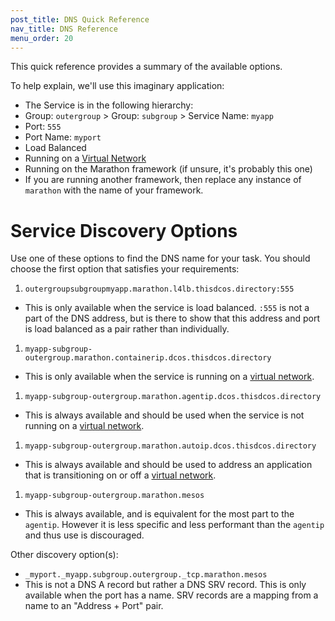 ```yaml
---
post_title: DNS Quick Reference
nav_title: DNS Reference
menu_order: 20
---
```


This quick reference provides a summary of the available options.

To help explain, we'll use this imaginary application:
* The Service is in the following hierarchy:
 * Group: `outergroup` > Group: `subgroup` > Service Name: `myapp`
* Port: `555`
 * Port Name: `myport`
 * Load Balanced
* Running on a
  [Virtual Network](/docs/1.8/usage/service-discovery/load-balancing-vips/overlay-networks/)
* Running on the Marathon framework (if unsure, it's probably this one)
 * If you are running another framework, then replace any instance of
   `marathon` with the name of your framework.

# Service Discovery Options

Use one of these options to find the DNS name for your task.
You should choose the first option that satisfies your requirements:

1.  `outergroupsubgroupmyapp.marathon.l4lb.thisdcos.directory:555`
 * This is only available when the service is load balanced. `:555` is not a
   part of the DNS address, but is there to show that this address and port
   is load balanced as a pair rather than individually.
1.  `myapp-subgroup-outergroup.marathon.containerip.dcos.thisdcos.directory`
 * This is only available when the service is running on a
   [virtual network](/docs/1.8/usage/service-discovery/load-balancing-vips/overlay-networks/).
1.  `myapp-subgroup-outergroup.marathon.agentip.dcos.thisdcos.directory`
 * This is always available and should be used when the service is not
   running on a
   [virtual network](/docs/1.8/usage/service-discovery/load-balancing-vips/overlay-networks/).
1.  `myapp-subgroup-outergroup.marathon.autoip.dcos.thisdcos.directory`
 * This is always available and should be used to address an application that is
   transitioning on or off a
   [virtual network](/docs/1.8/usage/service-discovery/load-balancing-vips/overlay-networks/).
1.  `myapp-subgroup-outergroup.marathon.mesos`
 * This is always available, and is equivalent for the most part to the
   `agentip`. However it is less specific and less performant than the
   `agentip` and thus use is discouraged.

Other discovery option(s):

* `_myport._myapp.subgroup.outergroup._tcp.marathon.mesos`
 * This is not a DNS A record but rather a DNS SRV record. This is only
   available when the port has a name. SRV records are a mapping from a
   name to an "Address + Port" pair.
